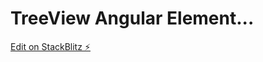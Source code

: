 # TreeView Angular Element...

[Edit on StackBlitz ⚡️](https://stackblitz.com/edit/angular-ivy-dxerjj)
